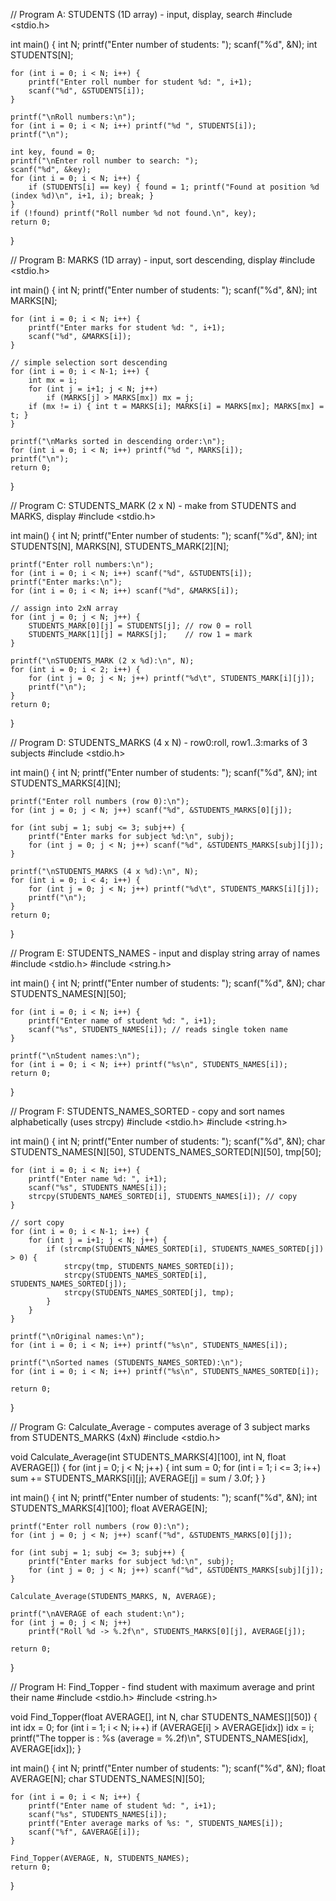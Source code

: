 // Program A: STUDENTS (1D array) - input, display, search
#include <stdio.h>

int main() {
    int N;
    printf("Enter number of students: ");
    scanf("%d", &N);
    int STUDENTS[N];

    for (int i = 0; i < N; i++) {
        printf("Enter roll number for student %d: ", i+1);
        scanf("%d", &STUDENTS[i]);
    }

    printf("\nRoll numbers:\n");
    for (int i = 0; i < N; i++) printf("%d ", STUDENTS[i]);
    printf("\n");

    int key, found = 0;
    printf("\nEnter roll number to search: ");
    scanf("%d", &key);
    for (int i = 0; i < N; i++) {
        if (STUDENTS[i] == key) { found = 1; printf("Found at position %d (index %d)\n", i+1, i); break; }
    }
    if (!found) printf("Roll number %d not found.\n", key);
    return 0;
}









// Program B: MARKS (1D array) - input, sort descending, display
#include <stdio.h>

int main() {
    int N;
    printf("Enter number of students: ");
    scanf("%d", &N);
    int MARKS[N];

    for (int i = 0; i < N; i++) {
        printf("Enter marks for student %d: ", i+1);
        scanf("%d", &MARKS[i]);
    }

    // simple selection sort descending
    for (int i = 0; i < N-1; i++) {
        int mx = i;
        for (int j = i+1; j < N; j++)
            if (MARKS[j] > MARKS[mx]) mx = j;
        if (mx != i) { int t = MARKS[i]; MARKS[i] = MARKS[mx]; MARKS[mx] = t; }
    }

    printf("\nMarks sorted in descending order:\n");
    for (int i = 0; i < N; i++) printf("%d ", MARKS[i]);
    printf("\n");
    return 0;
}






// Program C: STUDENTS_MARK (2 x N) - make from STUDENTS and MARKS, display
#include <stdio.h>

int main() {
    int N;
    printf("Enter number of students: ");
    scanf("%d", &N);
    int STUDENTS[N], MARKS[N], STUDENTS_MARK[2][N];

    printf("Enter roll numbers:\n");
    for (int i = 0; i < N; i++) scanf("%d", &STUDENTS[i]);
    printf("Enter marks:\n");
    for (int i = 0; i < N; i++) scanf("%d", &MARKS[i]);

    // assign into 2xN array
    for (int j = 0; j < N; j++) {
        STUDENTS_MARK[0][j] = STUDENTS[j]; // row 0 = roll
        STUDENTS_MARK[1][j] = MARKS[j];    // row 1 = mark
    }

    printf("\nSTUDENTS_MARK (2 x %d):\n", N);
    for (int i = 0; i < 2; i++) {
        for (int j = 0; j < N; j++) printf("%d\t", STUDENTS_MARK[i][j]);
        printf("\n");
    }
    return 0;
}







// Program D: STUDENTS_MARKS (4 x N) - row0:roll, row1..3:marks of 3 subjects
#include <stdio.h>

int main() {
    int N;
    printf("Enter number of students: ");
    scanf("%d", &N);
    int STUDENTS_MARKS[4][N];

    printf("Enter roll numbers (row 0):\n");
    for (int j = 0; j < N; j++) scanf("%d", &STUDENTS_MARKS[0][j]);

    for (int subj = 1; subj <= 3; subj++) {
        printf("Enter marks for subject %d:\n", subj);
        for (int j = 0; j < N; j++) scanf("%d", &STUDENTS_MARKS[subj][j]);
    }

    printf("\nSTUDENTS_MARKS (4 x %d):\n", N);
    for (int i = 0; i < 4; i++) {
        for (int j = 0; j < N; j++) printf("%d\t", STUDENTS_MARKS[i][j]);
        printf("\n");
    }
    return 0;
}






// Program E: STUDENTS_NAMES - input and display string array of names
#include <stdio.h>
#include <string.h>

int main() {
    int N;
    printf("Enter number of students: ");
    scanf("%d", &N);
    char STUDENTS_NAMES[N][50];

    for (int i = 0; i < N; i++) {
        printf("Enter name of student %d: ", i+1);
        scanf("%s", STUDENTS_NAMES[i]); // reads single token name
    }

    printf("\nStudent names:\n");
    for (int i = 0; i < N; i++) printf("%s\n", STUDENTS_NAMES[i]);
    return 0;
}








// Program F: STUDENTS_NAMES_SORTED - copy and sort names alphabetically (uses strcpy)
#include <stdio.h>
#include <string.h>

int main() {
    int N;
    printf("Enter number of students: ");
    scanf("%d", &N);
    char STUDENTS_NAMES[N][50], STUDENTS_NAMES_SORTED[N][50], tmp[50];

    for (int i = 0; i < N; i++) {
        printf("Enter name %d: ", i+1);
        scanf("%s", STUDENTS_NAMES[i]);
        strcpy(STUDENTS_NAMES_SORTED[i], STUDENTS_NAMES[i]); // copy
    }

    // sort copy
    for (int i = 0; i < N-1; i++) {
        for (int j = i+1; j < N; j++) {
            if (strcmp(STUDENTS_NAMES_SORTED[i], STUDENTS_NAMES_SORTED[j]) > 0) {
                strcpy(tmp, STUDENTS_NAMES_SORTED[i]);
                strcpy(STUDENTS_NAMES_SORTED[i], STUDENTS_NAMES_SORTED[j]);
                strcpy(STUDENTS_NAMES_SORTED[j], tmp);
            }
        }
    }

    printf("\nOriginal names:\n");
    for (int i = 0; i < N; i++) printf("%s\n", STUDENTS_NAMES[i]);

    printf("\nSorted names (STUDENTS_NAMES_SORTED):\n");
    for (int i = 0; i < N; i++) printf("%s\n", STUDENTS_NAMES_SORTED[i]);

    return 0;
}






// Program G: Calculate_Average - computes average of 3 subject marks from STUDENTS_MARKS (4xN)
#include <stdio.h>

void Calculate_Average(int STUDENTS_MARKS[4][100], int N, float AVERAGE[]) {
    for (int j = 0; j < N; j++) {
        int sum = 0;
        for (int i = 1; i <= 3; i++) sum += STUDENTS_MARKS[i][j];
        AVERAGE[j] = sum / 3.0f;
    }
}

int main() {
    int N;
    printf("Enter number of students: ");
    scanf("%d", &N);
    int STUDENTS_MARKS[4][100];
    float AVERAGE[N];

    printf("Enter roll numbers (row 0):\n");
    for (int j = 0; j < N; j++) scanf("%d", &STUDENTS_MARKS[0][j]);

    for (int subj = 1; subj <= 3; subj++) {
        printf("Enter marks for subject %d:\n", subj);
        for (int j = 0; j < N; j++) scanf("%d", &STUDENTS_MARKS[subj][j]);
    }

    Calculate_Average(STUDENTS_MARKS, N, AVERAGE);

    printf("\nAVERAGE of each student:\n");
    for (int j = 0; j < N; j++)
        printf("Roll %d -> %.2f\n", STUDENTS_MARKS[0][j], AVERAGE[j]);

    return 0;
}







// Program H: Find_Topper - find student with maximum average and print their name
#include <stdio.h>
#include <string.h>

void Find_Topper(float AVERAGE[], int N, char STUDENTS_NAMES[][50]) {
    int idx = 0;
    for (int i = 1; i < N; i++)
        if (AVERAGE[i] > AVERAGE[idx]) idx = i;
    printf("The topper is : %s (average = %.2f)\n", STUDENTS_NAMES[idx], AVERAGE[idx]);
}

int main() {
    int N;
    printf("Enter number of students: ");
    scanf("%d", &N);
    float AVERAGE[N];
    char STUDENTS_NAMES[N][50];

    for (int i = 0; i < N; i++) {
        printf("Enter name of student %d: ", i+1);
        scanf("%s", STUDENTS_NAMES[i]);
        printf("Enter average marks of %s: ", STUDENTS_NAMES[i]);
        scanf("%f", &AVERAGE[i]);
    }

    Find_Topper(AVERAGE, N, STUDENTS_NAMES);
    return 0;
}

